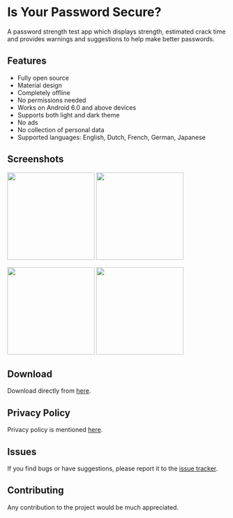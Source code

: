 # Is Your Password Secure?

A password strength test app which displays strength, estimated crack time and provides warnings and suggestions to help make better passwords.



## Features
- Fully open source
- Material design
- Completely offline
- No permissions needed
- Works on Android 6.0 and above devices
- Supports both light and dark theme
- No ads
- No collection of personal data
- Supported languages: English, Dutch, French, German, Japanese



## Screenshots

<img src="https://github.com/the-weird-aquarian/IYPS/tree/master/fastlane/metadata/android/en-US/images/phoneScreenshots/worst.png" width="200"/>  <img src="https://github.com/the-weird-aquarian/IYPS/tree/master/fastlane/metadata/android/en-US/images/phoneScreenshots/weak.png" width="200"/>

<img src="https://github.com/the-weird-aquarian/IYPS/tree/master/fastlane/metadata/android/en-US/images/phoneScreenshots/medium.png" width="200"/>  <img src="https://github.com/the-weird-aquarian/IYPS/tree/master/fastlane/metadata/android/en-US/images/phoneScreenshots/excellent.png" width="200"/>



## Download
Download directly from [here](https://github.com/the-weird-aquarian/IYPS/releases/download/v1.0.0/IYPS_v1.0.0.apk).



## Privacy Policy
Privacy policy is mentioned [here](https://github.com/the-weird-aquarian/IYPS/blob/main/PRIVACY.md).



## Issues
If you find bugs or have suggestions, please report it to the [issue tracker](https://github.com/the-weird-aquarian/IYPS/issues).



## Contributing
Any contribution to the project would be much appreciated.

